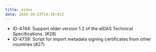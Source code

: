 ```yaml
---
title: eidas
date: 2024-10-23T14:30:01Z
---
```

- ID-4744: Support older version 1.2 of the eIDAS Technical Specifications. (#28)
- ID-4739: Script for import metadata signing certificates from other countries (#27)

